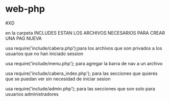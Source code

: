 # web-php

#XD

en la carpeta INCLUDES ESTAN LOS ARCHIVOS NECESARIOS PARA CREAR UNA PAG NUEVA

usa require('include/cabera.php');para los archivos que son privados a los usuarios que no han iniciado session

usa require('include/menu.php'); para agregar la barra de nav a un archivo 

usa require('include/cabera_index.php'); para las secciones que quieres que se puedan ver sin necesidad de iniciar sesion

usa require('include/admin.php'); para las secciones que son solo para usuarios administradores
